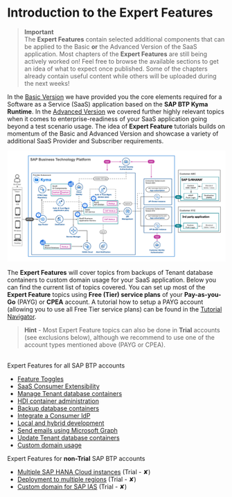 # Introduction to the Expert Features

> **Important**<br>
> The **Expert Features** contain selected additional components that can be applied to the Basic **or** the Advanced Version of the SaaS application. Most chapters of the **Expert Features** are still being actively worked on! Feel free to browse the available sections to get an idea of what to expect once published. Some of the chapters already contain useful content while others will be uploaded during the next weeks!

In the [Basic Version](../../2-basic/0-introduction-basic-version/README.md) we have provided you the core elements required for a Software as a Service (SaaS) application based on the **SAP BTP Kyma Runtime**. In the [Advanced Version](../../3-advanced/0-introduction-advanced-version/README.md) we covered further highly relevant topics when it comes to enterprise-readiness of your SaaS application going beyond a test scenario usage. The idea of **Expert Feature** tutorials builds on momentum of the Basic and Advanced Version and showcase a variety of additional SaaS Provider and Subscriber requirements.

[<img src="./images/App_Architecture_Expert.png" width="600" />](./images/App_Architecture_Expert.png?raw=true)

The **Expert Features** will cover topics from backups of Tenant database containers to custom domain usage for your SaaS application. Below you can find the current list of topics covered. You can set up most of the **Expert Feature** topics using **Free (Tier) service plans** of your **Pay-as-you-Go** (PAYG) or **CPEA** account. A tutorial how to setup a PAYG account (allowing you to use all Free Tier service plans) can be found in the [Tutorial Navigator](https://developers.sap.com/tutorials/btp-free-tier-account.html).

> **Hint** - Most Expert Feature topics can also be done in **Trial** accounts (see exclusions below), although we recommend to use one of the account types mentioned above (PAYG or CPEA).

<br> Expert Features for all SAP BTP accounts

* [Feature Toggles](../feature-toggles/README.md)
* [SaaS Consumer Extensibility](../consumer-extensibility/README.md)
* [Manage Tenant database containers](../manage-tenant-containers/README.md)
* [HDI container administration](../hdi-container-administration/README.md) 
* [Backup database containers](../backup-database-containers/README.md)
* [Integrate a Consumer IdP](../integrate-consumers-idp/README.md)
* [Local and hybrid development](../local-hybrid-development/README.md)
* [Send emails using Microsoft Graph](../send-emails-graph-api/README.md)
* [Update Tenant database containers](../update-tenant-containers/README.md)
* [Custom domain usage](../custom-domain-usage/README.md)

Expert Features for **non-Trial** SAP BTP accounts

* [Multiple SAP HANA Cloud instances](./docu/4-expert/multiple-hana-cloud/README.md) (Trial - ✘)
* [Deployment to multiple regions](../deploy-multiple-regions/README.md) (Trial - ✘)
* [Custom domain for SAP IAS](../custom-domain-for-ias/README.md) (Trial - ✘)
